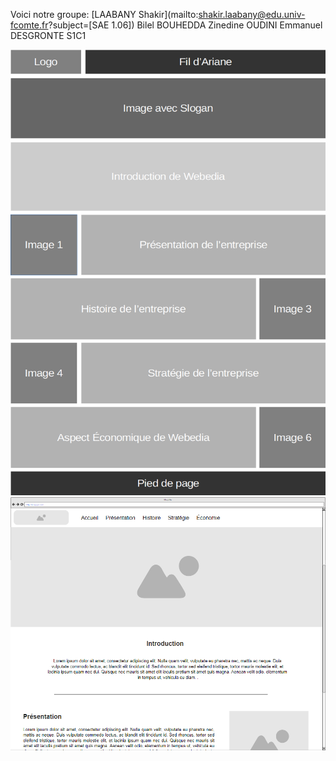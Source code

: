 Voici notre groupe:
[LAABANY Shakir](mailto:shakir.laabany@edu.univ-fcomte.fr?subject=[SAE 1.06]) 
Bilel BOUHEDDA
Zinedine OUDINI
Emmanuel DESGRONTE
S1C1

![écran de zoning](doc/ecran_zoning.png)
![écran prototype](doc/ecran_prototype.png)
